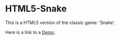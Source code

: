 # HTML5-Snake
This is a HTML5 version of the classic game: 'Snake'.

Here is a link to a [Demo](https://vccentric.github.io/HTML5-Snake/).